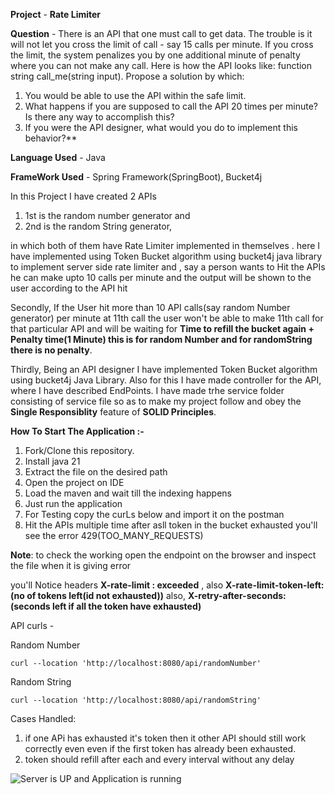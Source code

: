 
**Project** - **Rate Limiter**

**Question** - There is an API that one must call to get data. The trouble is it will not let you cross the
limit of call - say 15 calls per minute. If you cross the limit, the system penalizes you by one
additional minute of penalty where you can not make any call. Here is how the API looks
like: function string call_me(string input).
Propose a solution by which:
1. You would be able to use the API within the safe limit.
2. What happens if you are supposed to call the API 20 times per minute? Is there
any way to accomplish this?
3. If you were the API designer, what would you do to implement this behavior?**

**Language Used** - Java

**FrameWork Used** - Spring Framework(SpringBoot), Bucket4j

 In this Project I have created 2 APIs 
1. 1st is the random number generator and 
2. 2nd is the random String generator,

in which both of them have Rate Limiter implemented in themselves . here I have implemented using Token Bucket algorithm using bucket4j java library to implement server side rate limiter and ,
say a person wants to Hit the APIs he can make upto 10 calls per minute and the output will be shown to the user according to the API hit

Secondly, If the User hit more than 10 API calls(say random Number generator) per minute at 11th call the user won't be able to make 11th call for that particular API and will be waiting for **Time to refill the bucket again + Penalty time(1 Minute) this is for random Number and for randomString there is no penalty**.

Thirdly, Being an API designer I have implemented Token Bucket algorithm using bucket4j Java Library. Also for this I have made controller for the API, where I have described EndPoints. I have made trhe service folder consisting of service file so as to make my project follow and obey the **Single Responsiblity** feature of **SOLID Principles**. 

**How To Start The Application :-**
1. Fork/Clone this repository.
2. Install java 21
3. Extract the file on the desired path
4. Open the project on IDE
5. Load the maven and wait till the indexing happens
6. Just run the application
7. For Testing copy the curLs below and import it on the postman
8. Hit the APIs multiple time after asll token in the bucket exhausted you'll see the error 429(TOO_MANY_REQUESTS)


**Note**: to check the working open the endpoint on the browser and inspect the file when it is giving error

you'll Notice headers **X-rate-limit : exceeded** ,
 also **X-rate-limit-token-left: (no of tokens left(id not exhausted))** also,
  **X-retry-after-seconds: (seconds left if all the token have exhausted)**

API curls - 

Random Number
   
    curl --location 'http://localhost:8080/api/randomNumber'
Random String

    curl --location 'http://localhost:8080/api/randomString'

Cases Handled:

1. if one APi has exhausted it's token then it other API should still work correctly even even if the first token has already been exhausted.
2. token should refill after each and every interval without any delay

![Server is UP and Application is running](https://photos.app.goo.gl/4tyfJcFrBWUDPxKAA)
